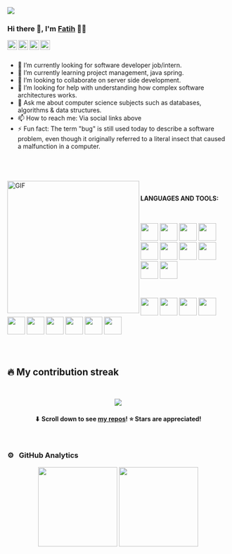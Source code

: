 ![](https://komarev.com/ghpvc/?username=fhuseyinogullari)
### Hi there 👋, I'm [Fatih](https://github.com/fhuseyinogullari) 👨‍💻

<a href="https://www.linkedin.com/in/fhuseyinogullari/">
  <img align="left" alt="Fatih's Linkedin" width="22px" src="https://cdn.jsdelivr.net/npm/simple-icons@v3/icons/linkedin.svg" />
</a>

<a href="https://twitter.com/fthdev/">
  <img align="left" alt="Fatih Hüseyinoğulları | Twitter" width="22px" src="https://cdn.jsdelivr.net/npm/simple-icons@v8/icons/twitter.svg" />
</a>
<a href="https://www.fatih.live/">
  <img align="left" alt="Fatih's personal website" width="22px" src="https://cdn.jsdelivr.net/npm/simple-icons@v8/icons/aboutdotme.svg" />
</a>
<a href="mailto:huseyinogullarifatih@gmail.com">
  <img align="left" alt="Fatih's Email" width="22px" src="https://cdn.jsdelivr.net/npm/simple-icons@v3/icons/gmail.svg" />
</a>
<br/><br/>

- 🔭 I’m currently looking for software developer job/intern.
- 🌱 I’m currently learning project management, java spring.
- 👯 I’m looking to collaborate on server side development.
- 🤔 I’m looking for help with understanding how complex software architectures works.
- 💬 Ask me about computer science subjects such as databases, algorithms & data structures.
- 📫 How to reach me: Via social links above
- ⚡ Fun fact: The term "bug" is still used today to describe a software problem, even though it originally referred to a literal insect that caused a malfunction in a computer.

<br />

#

<a target="_blank"><img align="left" height="300" width="300" alt="GIF" src="https://github.com/JayantGoel001/JayantGoel001/blob/master/GIF/github.gif"></a>
<br/>


**LANGUAGES AND TOOLS:**  


<br/>
<br/>
<code><img height="40" width="40" src="https://cdn.jsdelivr.net/gh/devicons/devicon/icons/java/java-original.svg"></code>
<code><img height="40" width="40" src="https://cdn.jsdelivr.net/gh/devicons/devicon/icons/javascript/javascript-original.svg"></code>
<code><img height="40" width="40" src="https://cdn.jsdelivr.net/gh/devicons/devicon/icons/python/python-original.svg"></code>
<code><img height="40" width="40" src="https://cdn.jsdelivr.net/gh/devicons/devicon/icons/react/react-original.svg"></code>
<code><img height="40" width="40" src="https://cdn.jsdelivr.net/gh/devicons/devicon/icons/c/c-original.svg"></code>
<code><img height="40" width="40" src="https://cdn.jsdelivr.net/gh/devicons/devicon/icons/cplusplus/cplusplus-original.svg"></code>
<code><img height="40" width="40" src="https://cdn.jsdelivr.net/gh/devicons/devicon/icons/postgresql/postgresql-original.svg" ></code>
<code><img height="40" width="40" src="https://cdn.jsdelivr.net/gh/devicons/devicon/icons/mysql/mysql-original-wordmark.svg"></code>
<code><img height="40" width="40" src="https://cdn.jsdelivr.net/gh/devicons/devicon/icons/mongodb/mongodb-original-wordmark.svg"></code>
<code><img height="40" width="40" src="https://cdn.jsdelivr.net/gh/devicons/devicon/icons/firebase/firebase-plain.svg"></code>


#
<code><img height="40" width="40" src="https://cdn.jsdelivr.net/gh/devicons/devicon/icons/git/git-original.svg"></code>
<code><img height="40" width="40" src="https://cdn.jsdelivr.net/gh/devicons/devicon/icons/github/github-original.svg"></code>
<code><img height="40" width="40" src="https://cdn.jsdelivr.net/gh/devicons/devicon/icons/slack/slack-original.svg"></code>
<code><img height="40" width="40" src="https://cdn.jsdelivr.net/gh/devicons/devicon/icons/jira/jira-original-wordmark.svg"></code>
<code><img height="40" width="40" src="https://cdn.jsdelivr.net/gh/devicons/devicon/icons/trello/trello-plain.svg"></code>
<code><img height="40" width="40" src="https://cdn.jsdelivr.net/gh/devicons/devicon/icons/jest/jest-plain.svg"></code>
<code><img height="40" width="40" src="https://cdn.jsdelivr.net/gh/devicons/devicon/icons/numpy/numpy-original.svg"></code>
<code><img height="40" width="40" src="https://cdn.jsdelivr.net/gh/devicons/devicon/icons/html5/html5-original.svg"></code>
<code><img height="40" width="40" src="https://cdn.jsdelivr.net/gh/devicons/devicon/icons/css3/css3-original.svg"></code>
<code><img height="40" width="40" src="https://cdn.jsdelivr.net/gh/devicons/devicon/icons/npm/npm-original-wordmark.svg" ></code>


<br/>


#
## 🔥 My contribution streak
<br/>
<p align="center">
    <img src="https://streak-stats.demolab.com?user=fhuseyinogullari&theme=tokyonight-duo&border_radius=5"/>
</p>

<h4 align="center">⬇ Scroll down to see <a href="https://github.com/fhuseyinogullari?tab=repositories">my repos</a>! ⭐ Stars are appreciated!</h3>




<br/>

### ⚙️ &nbsp; GitHub Analytics

<p align="center" dir="auto">
    <img height="180em"  style="max-width: 100%;" src="https://github-readme-stats.vercel.app/api?username=fhuseyinogullari&show_icons=true&theme=vue" />
    <img height="180em"  style="max-width: 100%;" src="https://github-readme-stats.vercel.app/api/top-langs/?username=fhuseyinogullari&layout=compact"/>
</p>
<br/>

